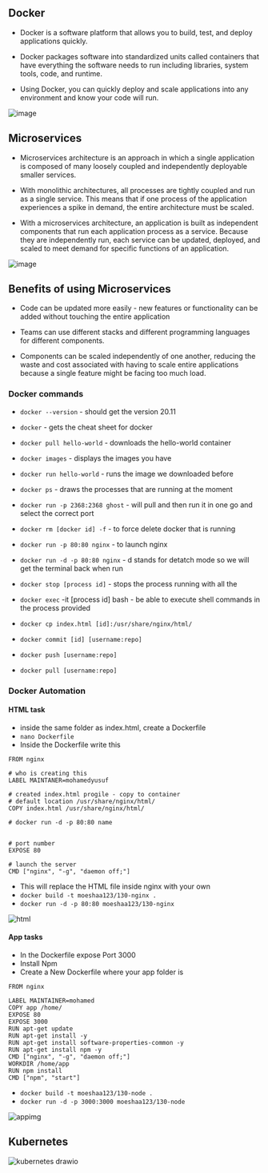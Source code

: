 ## Docker

- Docker is a software platform that allows you to build, test, and deploy applications quickly.

- Docker packages software into standardized units called containers that have everything the software needs to run including libraries, system tools, code, and runtime.

- Using Docker, you can quickly deploy and scale applications into any environment and know your code will run.

![image](https://user-images.githubusercontent.com/106158041/203054546-0470ce40-0a17-4a30-898d-1e5c21af00f2.png)

## Microservices

- Microservices architecture is an approach in which a single application is composed of many loosely coupled and independently deployable smaller services.

- With monolithic architectures, all processes are tightly coupled and run as a single service. This means that if one process of the application experiences a spike in demand, the entire architecture must be scaled.

- With a microservices architecture, an application is built as independent components that run each application process as a service. Because they are independently run, each service can be updated, deployed, and scaled to meet demand for specific functions of an application.

![image](https://user-images.githubusercontent.com/106158041/203054387-c2c175a5-589b-490a-bef1-6e31d7b8d25f.png)

## Benefits of using Microservices

- Code can be updated more easily - new features or functionality can be added without touching the entire application

- Teams can use different stacks and different programming languages for different components.

- Components can be scaled independently of one another, reducing the waste and cost associated with having to scale entire applications because a single feature might be facing too much load.

### Docker commands

- `docker --version` - should get the version 20.11
- `docker` - gets the cheat sheet for docker
- `docker pull hello-world` - downloads the hello-world container
- `docker images` - displays the images you have
- `docker run hello-world` - runs the image we downloaded before
- `docker ps` - draws the processes that are running at the moment
- `docker run -p 2368:2368 ghost` - will pull and then run it in one go and select the correct port
- `docker rm [docker id] -f` - to force delete docker that is running
- `docker run -p 80:80 nginx` - to launch nginx
- `docker run -d -p 80:80 nginx` - d stands for detatch mode so we will get the terminal back when run
- `docker stop [process id]` - stops the process running with all the
- `docker exec` -it [process id] bash - be able to execute shell commands in the process provided

- `docker cp index.html [id]:/usr/share/nginx/html/`
- `docker commit [id] [username:repo]`
- `docker push [username:repo]`
- `docker pull [username:repo]`

### Docker Automation

#### HTML task

- inside the same folder as index.html, create a Dockerfile
- `nano Dockerfile`
- Inside the Dockerfile write this

```
FROM nginx

# who is creating this
LABEL MAINTANER=mohamedyusuf

# created index.html progile - copy to container
# default location /usr/share/nginx/html/
COPY index.html /usr/share/nginx/html/

# docker run -d -p 80:80 name


# port number
EXPOSE 80

# launch the server
CMD ["nginx", "-g", "daemon off;"]
```

- This will replace the HTML file inside nginx with your own
- `docker build -t moeshaa123/130-nginx .`
- `docker run -d -p 80:80 moeshaa123/130-nginx`

![html](https://user-images.githubusercontent.com/106158041/203329542-23b7c17e-d96e-428a-91c4-874d78b4068c.png)

#### App tasks

- In the Dockerfile expose Port 3000
- Install Npm
- Create a New Dockerfile where your app folder is

```
FROM nginx

LABEL MAINTAINER=mohamed
COPY app /home/
EXPOSE 80
EXPOSE 3000
RUN apt-get update
RUN apt-get install -y
RUN apt-get install software-properties-common -y
RUN apt-get install npm -y
CMD ["nginx", "-g", "daemon off;"]
WORKDIR /home/app
RUN npm install
CMD ["npm", "start"]
```

- `docker build -t moeshaa123/130-node .`
- `docker run -d -p 3000:3000 moeshaa123/130-node`

![appimg](https://user-images.githubusercontent.com/106158041/203330532-fe5b4d92-a57a-4314-b57c-bc24207c0f0f.PNG)

## Kubernetes

![kubernetes drawio](https://user-images.githubusercontent.com/106158041/204559561-f15b7853-4eb5-48de-a5f1-4eeb2708be44.png)

